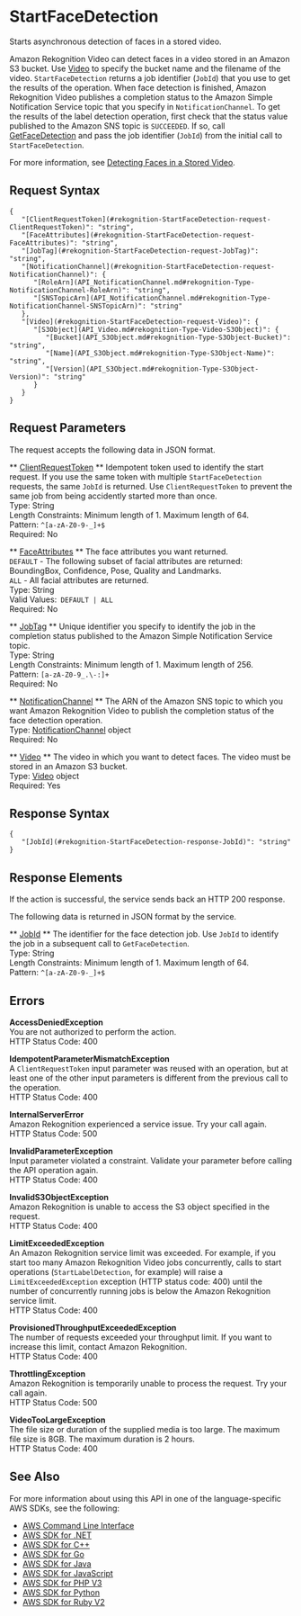 # StartFaceDetection<a name="API_StartFaceDetection"></a>

Starts asynchronous detection of faces in a stored video\.

Amazon Rekognition Video can detect faces in a video stored in an Amazon S3 bucket\. Use [Video](API_Video.md) to specify the bucket name and the filename of the video\. `StartFaceDetection` returns a job identifier \(`JobId`\) that you use to get the results of the operation\. When face detection is finished, Amazon Rekognition Video publishes a completion status to the Amazon Simple Notification Service topic that you specify in `NotificationChannel`\. To get the results of the label detection operation, first check that the status value published to the Amazon SNS topic is `SUCCEEDED`\. If so, call [GetFaceDetection](API_GetFaceDetection.md) and pass the job identifier \(`JobId`\) from the initial call to `StartFaceDetection`\.

For more information, see [Detecting Faces in a Stored Video](faces-video.md)\.

## Request Syntax<a name="API_StartFaceDetection_RequestSyntax"></a>

```
{
   "[ClientRequestToken](#rekognition-StartFaceDetection-request-ClientRequestToken)": "string",
   "[FaceAttributes](#rekognition-StartFaceDetection-request-FaceAttributes)": "string",
   "[JobTag](#rekognition-StartFaceDetection-request-JobTag)": "string",
   "[NotificationChannel](#rekognition-StartFaceDetection-request-NotificationChannel)": { 
      "[RoleArn](API_NotificationChannel.md#rekognition-Type-NotificationChannel-RoleArn)": "string",
      "[SNSTopicArn](API_NotificationChannel.md#rekognition-Type-NotificationChannel-SNSTopicArn)": "string"
   },
   "[Video](#rekognition-StartFaceDetection-request-Video)": { 
      "[S3Object](API_Video.md#rekognition-Type-Video-S3Object)": { 
         "[Bucket](API_S3Object.md#rekognition-Type-S3Object-Bucket)": "string",
         "[Name](API_S3Object.md#rekognition-Type-S3Object-Name)": "string",
         "[Version](API_S3Object.md#rekognition-Type-S3Object-Version)": "string"
      }
   }
}
```

## Request Parameters<a name="API_StartFaceDetection_RequestParameters"></a>

The request accepts the following data in JSON format\.

 ** [ClientRequestToken](#API_StartFaceDetection_RequestSyntax) **   <a name="rekognition-StartFaceDetection-request-ClientRequestToken"></a>
Idempotent token used to identify the start request\. If you use the same token with multiple `StartFaceDetection` requests, the same `JobId` is returned\. Use `ClientRequestToken` to prevent the same job from being accidently started more than once\.   
Type: String  
Length Constraints: Minimum length of 1\. Maximum length of 64\.  
Pattern: `^[a-zA-Z0-9-_]+$`   
Required: No

 ** [FaceAttributes](#API_StartFaceDetection_RequestSyntax) **   <a name="rekognition-StartFaceDetection-request-FaceAttributes"></a>
The face attributes you want returned\.  
 `DEFAULT` \- The following subset of facial attributes are returned: BoundingBox, Confidence, Pose, Quality and Landmarks\.   
 `ALL` \- All facial attributes are returned\.  
Type: String  
Valid Values:` DEFAULT | ALL`   
Required: No

 ** [JobTag](#API_StartFaceDetection_RequestSyntax) **   <a name="rekognition-StartFaceDetection-request-JobTag"></a>
Unique identifier you specify to identify the job in the completion status published to the Amazon Simple Notification Service topic\.   
Type: String  
Length Constraints: Minimum length of 1\. Maximum length of 256\.  
Pattern: `[a-zA-Z0-9_.\-:]+`   
Required: No

 ** [NotificationChannel](#API_StartFaceDetection_RequestSyntax) **   <a name="rekognition-StartFaceDetection-request-NotificationChannel"></a>
The ARN of the Amazon SNS topic to which you want Amazon Rekognition Video to publish the completion status of the face detection operation\.  
Type: [NotificationChannel](API_NotificationChannel.md) object  
Required: No

 ** [Video](#API_StartFaceDetection_RequestSyntax) **   <a name="rekognition-StartFaceDetection-request-Video"></a>
The video in which you want to detect faces\. The video must be stored in an Amazon S3 bucket\.  
Type: [Video](API_Video.md) object  
Required: Yes

## Response Syntax<a name="API_StartFaceDetection_ResponseSyntax"></a>

```
{
   "[JobId](#rekognition-StartFaceDetection-response-JobId)": "string"
}
```

## Response Elements<a name="API_StartFaceDetection_ResponseElements"></a>

If the action is successful, the service sends back an HTTP 200 response\.

The following data is returned in JSON format by the service\.

 ** [JobId](#API_StartFaceDetection_ResponseSyntax) **   <a name="rekognition-StartFaceDetection-response-JobId"></a>
The identifier for the face detection job\. Use `JobId` to identify the job in a subsequent call to `GetFaceDetection`\.  
Type: String  
Length Constraints: Minimum length of 1\. Maximum length of 64\.  
Pattern: `^[a-zA-Z0-9-_]+$` 

## Errors<a name="API_StartFaceDetection_Errors"></a>

 **AccessDeniedException**   
You are not authorized to perform the action\.  
HTTP Status Code: 400

 **IdempotentParameterMismatchException**   
A `ClientRequestToken` input parameter was reused with an operation, but at least one of the other input parameters is different from the previous call to the operation\.  
HTTP Status Code: 400

 **InternalServerError**   
Amazon Rekognition experienced a service issue\. Try your call again\.  
HTTP Status Code: 500

 **InvalidParameterException**   
Input parameter violated a constraint\. Validate your parameter before calling the API operation again\.  
HTTP Status Code: 400

 **InvalidS3ObjectException**   
Amazon Rekognition is unable to access the S3 object specified in the request\.  
HTTP Status Code: 400

 **LimitExceededException**   
An Amazon Rekognition service limit was exceeded\. For example, if you start too many Amazon Rekognition Video jobs concurrently, calls to start operations \(`StartLabelDetection`, for example\) will raise a `LimitExceededException` exception \(HTTP status code: 400\) until the number of concurrently running jobs is below the Amazon Rekognition service limit\.   
HTTP Status Code: 400

 **ProvisionedThroughputExceededException**   
The number of requests exceeded your throughput limit\. If you want to increase this limit, contact Amazon Rekognition\.  
HTTP Status Code: 400

 **ThrottlingException**   
Amazon Rekognition is temporarily unable to process the request\. Try your call again\.  
HTTP Status Code: 500

 **VideoTooLargeException**   
The file size or duration of the supplied media is too large\. The maximum file size is 8GB\. The maximum duration is 2 hours\.   
HTTP Status Code: 400

## See Also<a name="API_StartFaceDetection_SeeAlso"></a>

For more information about using this API in one of the language\-specific AWS SDKs, see the following:
+  [AWS Command Line Interface](https://docs.aws.amazon.com/goto/aws-cli/rekognition-2016-06-27/StartFaceDetection) 
+  [AWS SDK for \.NET](https://docs.aws.amazon.com/goto/DotNetSDKV3/rekognition-2016-06-27/StartFaceDetection) 
+  [AWS SDK for C\+\+](https://docs.aws.amazon.com/goto/SdkForCpp/rekognition-2016-06-27/StartFaceDetection) 
+  [AWS SDK for Go](https://docs.aws.amazon.com/goto/SdkForGoV1/rekognition-2016-06-27/StartFaceDetection) 
+  [AWS SDK for Java](https://docs.aws.amazon.com/goto/SdkForJava/rekognition-2016-06-27/StartFaceDetection) 
+  [AWS SDK for JavaScript](https://docs.aws.amazon.com/goto/AWSJavaScriptSDK/rekognition-2016-06-27/StartFaceDetection) 
+  [AWS SDK for PHP V3](https://docs.aws.amazon.com/goto/SdkForPHPV3/rekognition-2016-06-27/StartFaceDetection) 
+  [AWS SDK for Python](https://docs.aws.amazon.com/goto/boto3/rekognition-2016-06-27/StartFaceDetection) 
+  [AWS SDK for Ruby V2](https://docs.aws.amazon.com/goto/SdkForRubyV2/rekognition-2016-06-27/StartFaceDetection) 